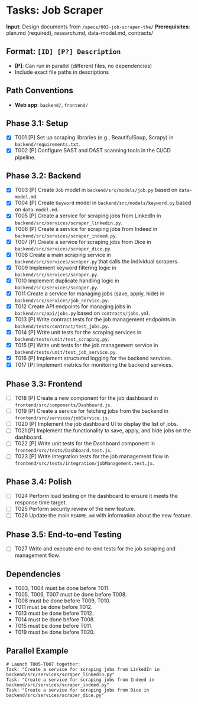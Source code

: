 # Tasks: Job Scraper

**Input**: Design documents from `/specs/002-job-scraper-the/`
**Prerequisites**: plan.md (required), research.md, data-model.md, contracts/

## Format: `[ID] [P?] Description`
- **[P]**: Can run in parallel (different files, no dependencies)
- Include exact file paths in descriptions

## Path Conventions
- **Web app**: `backend/`, `frontend/`

## Phase 3.1: Setup
- [X] T001 [P] Set up scraping libraries (e.g., BeautifulSoup, Scrapy) in `backend/requirements.txt`.
- [X] T002 [P] Configure SAST and DAST scanning tools in the CI/CD pipeline.

## Phase 3.2: Backend
- [X] T003 [P] Create `Job` model in `backend/src/models/job.py` based on `data-model.md`.
- [X] T004 [P] Create `Keyword` model in `backend/src/models/keyword.py` based on `data-model.md`.
- [X] T005 [P] Create a service for scraping jobs from LinkedIn in `backend/src/services/scraper_linkedin.py`.
- [X] T006 [P] Create a service for scraping jobs from Indeed in `backend/src/services/scraper_indeed.py`.
- [X] T007 [P] Create a service for scraping jobs from Dice in `backend/src/services/scraper_dice.py`.
- [X] T008 Create a main scraping service in `backend/src/services/scraper.py` that calls the individual scrapers.
- [X] T009 Implement keyword filtering logic in `backend/src/services/scraper.py`.
- [X] T010 Implement duplicate handling logic in `backend/src/services/scraper.py`.
- [X] T011 Create a service for managing jobs (save, apply, hide) in `backend/src/services/job_service.py`.
- [X] T012 Create API endpoints for managing jobs in `backend/src/api/jobs.py` based on `contracts/jobs.yml`.
- [X] T013 [P] Write contract tests for the job management endpoints in `backend/tests/contract/test_jobs.py`.
- [X] T014 [P] Write unit tests for the scraping services in `backend/tests/unit/test_scraping.py`.
- [X] T015 [P] Write unit tests for the job management service in `backend/tests/unit/test_job_service.py`.
- [X] T016 [P] Implement structured logging for the backend services.
- [X] T017 [P] Implement metrics for monitoring the backend services.

## Phase 3.3: Frontend
- [ ] T018 [P] Create a new component for the job dashboard in `frontend/src/components/Dashboard.js`.
- [ ] T019 [P] Create a service for fetching jobs from the backend in `frontend/src/services/jobService.js`.
- [ ] T020 [P] Implement the job dashboard UI to display the list of jobs.
- [ ] T021 [P] Implement the functionality to save, apply, and hide jobs on the dashboard.
- [ ] T022 [P] Write unit tests for the Dashboard component in `frontend/src/tests/Dashboard.test.js`.
- [ ] T023 [P] Write integration tests for the job management flow in `frontend/src/tests/integration/jobManagement.test.js`.

## Phase 3.4: Polish
- [ ] T024 Perform load testing on the dashboard to ensure it meets the response time target.
- [ ] T025 Perform security review of the new feature.
- [ ] T026 Update the main `README.md` with information about the new feature.

## Phase 3.5: End-to-end Testing
- [ ] T027 Write and execute end-to-end tests for the job scraping and management flow.

## Dependencies
- T003, T004 must be done before T011.
- T005, T006, T007 must be done before T008.
- T008 must be done before T009, T010.
- T011 must be done before T012.
- T013 must be done before T012.
- T014 must be done before T008.
- T015 must be done before T011.
- T019 must be done before T020.

## Parallel Example
```
# Launch T005-T007 together:
Task: "Create a service for scraping jobs from LinkedIn in backend/src/services/scraper_linkedin.py"
Task: "Create a service for scraping jobs from Indeed in backend/src/services/scraper_indeed.py"
Task: "Create a service for scraping jobs from Dice in backend/src/services/scraper_dice.py"
```
